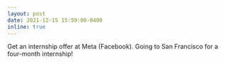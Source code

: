 ```yaml
---
layout: post
date: 2021-12-15 15:59:00-0400
inline: true
---
```


Get an internship offer at Meta (Facebook). Going to San Francisco for a four-month internship!
